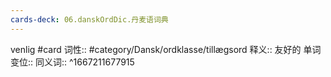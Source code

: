 ```yaml
---
cards-deck: 06.danskOrdDic.丹麦语词典
---
```


venlig #card 
词性::  #category/Dansk/ordklasse/tillægsord 
释义:: 友好的
单词变位:: 
同义词::
^1667211677915
